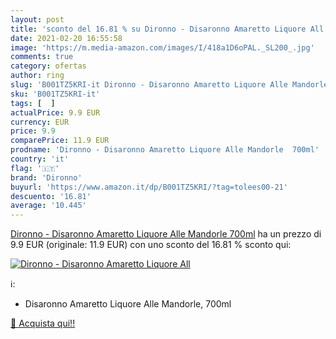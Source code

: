 ```yaml
---
layout: post
title: 'sconto del 16.81 % su Dironno - Disaronno Amaretto Liquore All  '
date: 2021-02-20 16:55:58
image: 'https://m.media-amazon.com/images/I/418a1D6oPAL._SL200_.jpg'
comments: true
category: ofertas
author: ring
slug: 'B001TZ5KRI-it Dironno - Disaronno Amaretto Liquore Alle Mandorle 700ml'
sku: 'B001TZ5KRI-it'
tags: [  ]
actualPrice: 9.9 EUR
currency: EUR
price: 9.9
comparePrice: 11.9 EUR
prodname: 'Dironno - Disaronno Amaretto Liquore Alle Mandorle  700ml'
country: 'it'
flag: '🇮🇹'
brand: 'Dironno'
buyurl: 'https://www.amazon.it/dp/B001TZ5KRI/?tag=tolees00-21'
descuento: '16.81'
average: '10.445'
---
```


[Dironno - Disaronno Amaretto Liquore Alle Mandorle  700ml](https://www.amazon.it/dp/B001TZ5KRI/?tag=tolees00-21) ha un prezzo di 9.9 EUR (originale: 11.9 EUR) con uno sconto del 16.81 % sconto qui:

[![Dironno - Disaronno Amaretto Liquore All](https://m.media-amazon.com/images/I/418a1D6oPAL._SL200_.jpg)](https://www.amazon.it/dp/B001TZ5KRI/?tag=tolees00-21)

ℹ️:

- Disaronno Amaretto Liquore Alle Mandorle, 700ml

[🛒 Acquista qui!!](https://www.amazon.it/dp/B001TZ5KRI/?tag=tolees00-21)
